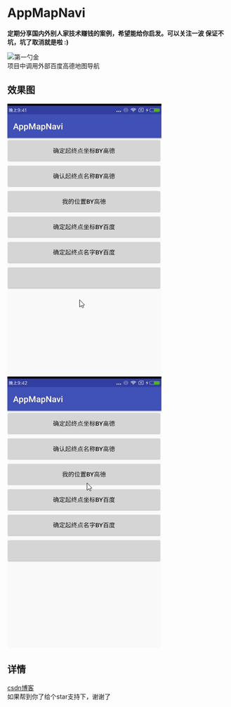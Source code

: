 # AppMapNavi
<b>定期分享国内外别人家技术赚钱的案例，希望能给你启发。可以关注一波 保证不坑，坑了取消就是啦 :) </b>

![第一勺金](https://upload-images.jianshu.io/upload_images/5415899-fcb0f0ad7b8e1df9.jpg)
<br/>
项目中调用外部百度高德地图导航
## 效果图
![](https://github.com/GuoZhaoHui628/ProjectPicture/raw/master/map1.gif)
![](https://github.com/GuoZhaoHui628/ProjectPicture/raw/master/map2.gif)
## 详情
[csdn博客](http://blog.csdn.net/guozhaohui628/article/details/71189707)
<br/>
如果帮到你了给个star支持下，谢谢了
